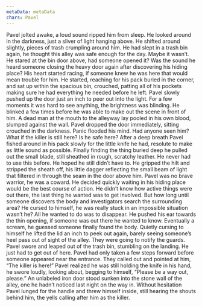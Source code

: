 ```yaml
---
metaData: metaData
chars: Pavel
---
```


Pavel jolted awake, a loud sound ripped him from sleep. He looked around in the darkness, just a sliver of light hanging above. He shifted around slightly, pieces of trash crumpling around him. He had slept in a trash bin again, he thought this alley was safe enough for the day. Maybe it wasn’t. He stared at the bin door above, had someone opened it? Was the sound he heard someone closing the heavy door again after discovering his hiding place? His heart started racing, if someone knew he was here that would mean trouble for him. He started, reaching for his pack buried in the corner, and sat up within the spacious bin, crouched, patting all of his pockets making sure he had everything he needed before he left.
Pavel slowly pushed up the door just an inch to peer out into the light. For a few moments it was hard to see anything, the brightness was blinding. He blinked a few times before he was able to make out the scene in front of him. A dead man at the mouth to the alleyway lay pooled in his own blood, slumped against the wall. Pavel dropped the door immediately, sitting crouched in the darkness. Panic flooded his mind. Had anyone seen him? What if the killer is still here? Is he safe here?
After a deep breath Pavel fished around in his pack slowly for the little knife he had, resolute to make as little sound as possible. Finally finding the thing buried deep he pulled out the small blade, still sheathed in rough, scratchy leather. He never had to use this before. He hoped he still didn’t have to. He gripped the hilt and stripped the sheath off, his little dagger reflecting the small beam of light that filtered in through the seam in the door above him. Pavel was no brave warrior, he was a coward. He decided quickly waiting in his hiding place would be the best course of action. He didn’t know how active things were out there, the last thing he wanted was to get involved. 
But how long until someone discovers the body and investigators search the surrounding area? He cursed to himself, he was really stuck in an impossible situation wasn’t he? All he wanted to do was to disappear. He pushed his ear towards the thin opening, if someone was out there he wanted to know. Eventually a scream, he guessed someone finally found the body. Quietly cursing to himself he lifted the lid an inch to peek out again, barely seeing someone’s heel pass out of sight of the alley. They were going to notify the guards. Pavel swore and leaped out of the trash bin, stumbling on the landing. He just had to get out of here. Pavel had only taken a few steps forward before someone appeared near the entrance. They called out and pointed at him, “The killer is here!”
Pavel realized he was still holding the knife in his hand, he swore loudly, looking about, begging to himself, “Please be a way out, please.” An unlabeled iron door stood sunken into the stone wall of the alley, one he hadn’t noticed last night on the way in. Without hesitation Pavel lunged for the handle and threw himself inside, still hearing the shouts behind him, the yells calling after him as the killer.